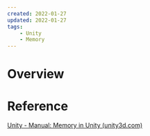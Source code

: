 ```yaml
---
created: 2022-01-27
updated: 2022-01-27
tags:
    - Unity
    - Memory
---
```


# Overview


# Reference

[Unity - Manual: Memory in Unity (unity3d.com)](https://docs.unity3d.com/2022.1/Documentation/Manual/performance-memory-overview.html)